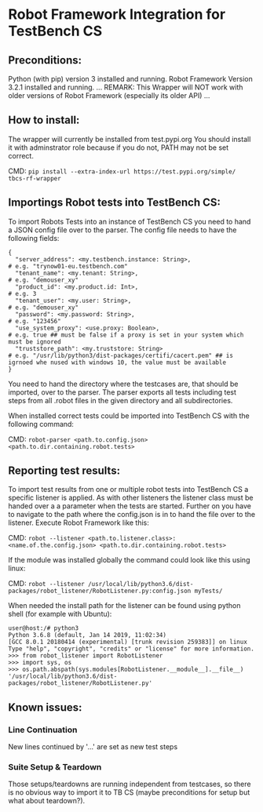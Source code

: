 # Robot Framework Integration for TestBench CS
## Preconditions:
Python (with pip) version 3 installed and running.
Robot Framework Version 3.2.1 installed and running.
...
REMARK: This Wrapper will NOT work with older versions of Robot Framework (especially its older API)
...

## How to install:
The wrapper will currently be installed from test.pypi.org
You should install it with adminstrator role because if you do not, PATH may not be set correct.

CMD: `pip install --extra-index-url https://test.pypi.org/simple/ tbcs-rf-wrapper`

## Importings Robot tests into TestBench CS:
To import Robots Tests into an instance of TestBench CS you need to hand a JSON config file over to the parser.
The config file needs to have the following fields:
```
{
  "server_address": <my.testbench.instance: String>,                        # e.g. "trynow01-eu.testbench.com"
  "tenant_name": <my.tenant: String>,                                       # e.g. "demouser_xy"
  "product_id": <my.product.id: Int>,                                       # e.g. 3
  "tenant_user": <my.user: String>,                                         # e.g. "demouser_xy"
  "password": <my.password: String>,                                        # e.g. "123456"
  "use_system_proxy": <use.proxy: Boolean>,                                 # e.g. true ## must be false if a proxy is set in your system which must be ignored
  "truststore_path": <my.truststore: String>                                # e.g. "/usr/lib/python3/dist-packages/certifi/cacert.pem" ## is igrnoed whe nused with windows 10, the value must be available
}
```
You need to hand the directory where the testcases are, that should be imported, over to the parser. The parser exports all tests including test steps from all .robot files in the given directory and all subdirectories.

When installed correct tests could be imported into TestBench CS with the following command:

CMD: `robot-parser <path.to.config.json> <path.to.dir.containing.robot.tests>`

## Reporting test results:
To import test results from one or multiple robot tests into TestBench CS a specific listener is applied. As with other listeners the listener class must be handed over a a parameter when the tests are started. Further on you have to navigate to the path where the config.json is in to hand the file over to the listener. Execute Robot Framework like this:

CMD: `robot --listener <path.to.listener.class>:<name.of.the.config.json> <path.to.dir.containing.robot.tests>`

If the module was installed globally the command could look like this using linux:

CMD: `robot --listener /usr/local/lib/python3.6/dist-packages/robot_listener/RobotListener.py:config.json myTests/`


When needed the install path for the listener can be found using python shell (for example with Ubuntu):
```
user@host:/# python3
Python 3.6.8 (default, Jan 14 2019, 11:02:34) 
[GCC 8.0.1 20180414 (experimental) [trunk revision 259383]] on linux
Type "help", "copyright", "credits" or "license" for more information.
>>> from robot_listener import RobotListener
>>> import sys, os
>>> os.path.abspath(sys.modules[RobotListener.__module__].__file__)
'/usr/local/lib/python3.6/dist-packages/robot_listener/RobotListener.py'
```

## Known issues:
### Line Continuation
New lines continued by '...' are set as new test steps

### Suite Setup & Teardown
Those setups/teardowns are running independent from testcases, so there is no obvious way to import it to TB CS (maybe preconditions for setup but what about teardown?).